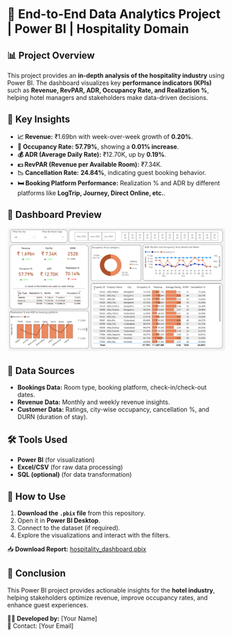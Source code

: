 # 🏨 End-to-End Data Analytics Project | Power BI | Hospitality Domain

## 📊 Project Overview
This project provides an **in-depth analysis of the hospitality industry** using Power BI. The dashboard visualizes key **performance indicators (KPIs)** such as **Revenue, RevPAR, ADR, Occupancy Rate, and Realization %**, helping hotel managers and stakeholders make data-driven decisions.

## 🎯 Key Insights
- **📈 Revenue:** ₹1.69bn with week-over-week growth of **0.20%**.
- **🏨 Occupancy Rate:** **57.79%**, showing a **0.01% increase**.
- **💰 ADR (Average Daily Rate):** ₹12.70K, up by **0.19%**.
- **💵 RevPAR (Revenue per Available Room):** ₹7.34K.
- **📉 Cancellation Rate:** **24.84%**, indicating guest booking behavior.
- **🛏️ Booking Platform Performance:** Realization % and ADR by different platforms like **LogTrip, Journey, Direct Online, etc.**.

## 📌 Dashboard Preview
![Power BI Dashboard](images/dashboard.png)

## 📂 Data Sources
- **Bookings Data:** Room type, booking platform, check-in/check-out dates.
- **Revenue Data:** Monthly and weekly revenue insights.
- **Customer Data:** Ratings, city-wise occupancy, cancellation %, and DURN (duration of stay).

## 🛠️ Tools Used
- **Power BI** (for visualization)
- **Excel/CSV** (for raw data processing)
- **SQL (optional)** (for data transformation)

## 🚀 How to Use
1. **Download the `.pbix` file** from this repository.
2. Open it in **Power BI Desktop**.
3. Connect to the dataset (if required).
4. Explore the visualizations and interact with the filters.

📥 **Download Report:** [hospitality_dashboard.pbix](https://github.com/your-repo/hospitality_dashboard.pbix)   

## 📌 Conclusion
This Power BI project provides actionable insights for the **hotel industry**, helping stakeholders optimize revenue, improve occupancy rates, and enhance guest experiences.

👨‍💻 **Developed by:** [Your Name]  
📧 Contact: [Your Email]  
